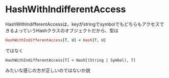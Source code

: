 # HashWithIndifferentAccess

HashWithIndifferentAccessは、keyがstringでsymbolでもどちらもアクセスできるよっていうHashクラスのオブジェクトだから、型は

```ruby
HashWithIndifferentAccess[T, U] < Hash[T, U]
```

ではなく

```ruby.rbs
HashWithIndifferentAccess[T] < Hash[(String | Symbol), T]
```

みたいな感じの方が正しいのではないか説
